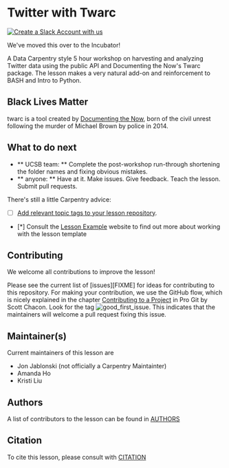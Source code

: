 # Twitter with Twarc

[![Create a Slack Account with us](https://img.shields.io/badge/Create_Slack_Account-The_Carpentries-071159.svg)](https://swc-slack-invite.herokuapp.com/)

We've moved this over to the Incubator!

A Data Carpentry style 5 hour workshop on harvesting and analyzing Twitter data using the public API and Documenting the Now's Twarc package. The lesson 
makes a very natural add-on and reinforcement to BASH and Intro to Python.

## Black Lives Matter
twarc is a tool created by [Documenting the Now](https://docnow.io), born of the 
civil unrest following the murder of Michael Brown by police in 2014.

## What to do next

- ** UCSB team: ** Complete the post-workshop run-through shortening the folder names and fixing obvious mistakes.
- ** anyone: ** Have at it. Make issues. Give feedback. Teach the lesson. Submit pull requests.

There's still a little Carpentry advice:
* [ ] [Add relevant topic tags to your lesson repository][cdh-topic-tags].
* [*] Consult the [Lesson Example][lesson-example] website to find out more about
  working with the lesson template

## Contributing

We welcome all contributions to improve the lesson!

Please see the current list of [issues][FIXME] for ideas for contributing to this
repository. For making your contribution, we use the GitHub flow, which is
nicely explained in the chapter [Contributing to a Project](http://git-scm.com/book/en/v2/GitHub-Contributing-to-a-Project) in Pro Git
by Scott Chacon.
Look for the tag ![good_first_issue](https://img.shields.io/badge/-good%20first%20issue-gold.svg). This indicates that the maintainers will welcome a pull request fixing this issue.


## Maintainer(s)

Current maintainers of this lesson are

* Jon Jablonski (not officially a Carpentry Maintainter)
* Amanda Ho
* Kristi Liu


## Authors

A list of contributors to the lesson can be found in [AUTHORS](AUTHORS)

## Citation

To cite this lesson, please consult with [CITATION](CITATION)

[cdh]: https://cdh.carpentries.org
[cdh-topic-tags]: https://cdh.carpentries.org/the-carpentries-incubator.html#topic-tags
[change-default-branch]: https://docs.github.com/en/github/administering-a-repository/changing-the-default-branch
[community-lessons]: https://carpentries.org/community-lessons
[lesson-example]: https://carpentries.github.io/lesson-example
[UCSB Library Carpentries]: https://ucsbcarpentry.github.io
